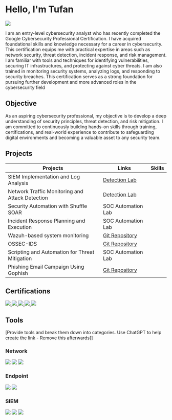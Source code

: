 # Hello, I'm Tufan
<a href="www.linkedin.com/in/pande-tufan"><img src="https://img.shields.io/badge/-LinkedIn-0072b1?&style=for-the-badge&logo=linkedin&logoColor=white" /></a>



I am an entry-level cybersecurity analyst who has recently completed the Google Cybersecurity Professional Certification. I have acquired foundational skills and knowledge necessary for a career in cybersecurity. This certification equips me with practical expertise in areas such as network security, threat detection, incident response, and risk management. I am familiar with tools and techniques for identifying vulnerabilities, securing IT infrastructures, and protecting against cyber threats. I am also trained in monitoring security systems, analyzing logs, and responding to security breaches. This certification serves as a strong foundation for pursuing further development and more advanced roles in the cybersecurity field

## Objective
As an aspiring cybersecurity professional, my objective is to develop a deep understanding of security principles, threat detection, and risk mitigation. I am committed to continuously building hands-on skills through training, certifications, and real-world experience to contribute to safeguarding digital environments and becoming a valuable asset to any security team.


## Projects 


| Projects                                         | Links         | Skills  |
|-----------------------------------------------|----------------------------|-------------------------------------------|
| SIEM Implementation and Log Analysis          | <a href="https://google.com">Detection Lab</a>|
| Network Traffic Monitoring and Attack Detection |<a href="https://google.com">Detection Lab</a> |
| Security Automation with Shuffle SOAR         | SOC Automation Lab|
| Incident Response Planning and Execution      | SOC Automation Lab|
| Wazuh-based system monitoring           | <a href="https://github.com/Itsme-crypto/WazuhSecOps/blob/main/README.md">Git Repository </a>
| OSSEC-IDS         | <a href="https://github.com/Itsme-crypto/OSSEC-IDS-Setup">Git Repository </a>
| Scripting and Automation for Threat Mitigation | SOC Automation Lab|
| Phishing Email Campaign Using Gophish | <a href="https://github.com/Itsme-crypto/Gophish-Phishing-Campaign">Git Repository </a>

## Certifications

<div>

<a href="https://1drv.ms/b/c/80f1bb1094f369e7/ERQ-bL_cX5RJkpJD80as-ZYBvj4nbLrU9wZrmtJT04dJfA?e=YSA5BQ" >
  <img src="https://img.shields.io/badge/-Google%20Cybersecurity-4285F4?style=for-the-badge&logo=Google&logoColor=white" />
</a>

<a href="https://1drv.ms/b/c/80f1bb1094f369e7/EWDN38QvLptBtU7M2IT_7J8B3KDVkoh-QDgwq758TPosvw?e=HbnUa6" target="_blank">
  <img src="https://img.shields.io/badge/-AWS%20Certified%20Cloud-FF9900?style=for-the-badge&logo=Amazon%20AWS&logoColor=white" />
</a>
<a href="https://1drv.ms/b/c/80f1bb1094f369e7/EYbhOnv7hVhDoNC2ofPkd9kBejYk1pzFbGQtDNHwllgH_A?e=7aLFFY" target="_blank">
  <img src="https://img.shields.io/badge/-ISO%2FIEC%2027001-2E8B57?style=for-the-badge&logo=SimpleIcons&logo=security&logoColor=white" />
</a>
<a href="https://1drv.ms/b/c/80f1bb1094f369e7/EVN7IrpDRqROhLIkBWCGHzsBvrQV3w6Hk8Td4Ir1Dhbpfg?e=HsoGD3" target="_blank">
  <img src="https://img.shields.io/badge/-NVIDIA%20Networking-76B900?style=for-the-badge&logo=NVIDIA&logoColor=white" />
</a>
<a href="https://1drv.ms/b/c/80f1bb1094f369e7/ERl7h1ysDOxOpuuwZB0a4lMB3VOAdOZg-H1WTmWiGnr61A?e=aBYt7v" target="_blank">
  <img src="https://img.shields.io/badge/-IBM%20Cybersecurity-054ADA?style=for-the-badge&logo=IBM&logoColor=white" />
</a>

</div>

## Tools
[Provide tools and break them down into categories. Use ChatGPT to help create the link - Remove this afterwards]]

### Network
<div>
    <img src="https://img.shields.io/badge/-Wireshark-1679A7?&style=for-the-badge&logo=Wireshark&logoColor=white" />
    <img src="https://img.shields.io/badge/-Suricata-EF3B2D?&style=for-the-badge&logo=Suricata&logoColor=white" />
    <img src="https://img.shields.io/badge/-Zeek-777BB4?&style=for-the-badge&logo=Zeek&logoColor=white" />
</div>

### Endpoint
<div>
    <img src="https://img.shields.io/badge/-Microsoft_Defender_for_Endpoint-00A4EF?&style=for-the-badge&logo=Microsoft&logoColor=white" />
    <img src="https://img.shields.io/badge/-Velociraptor-4B275F?&style=for-the-badge&logo=Velociraptor&logoColor=white" />
</div>

### SIEM
<div>
    <img src="https://img.shields.io/badge/-Microsoft_Sentinel-0078D4?&style=for-the-badge&logo=Microsoft&logoColor=white" />
    <img src="https://img.shields.io/badge/-Splunk-000000?&style=for-the-badge&logo=Splunk&logoColor=white" />
    <img src="https://img.shields.io/badge/-Elastic-005571?&style=for-the-badge&logo=Elastic&logoColor=white" />
</div>



